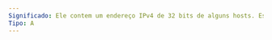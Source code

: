 ```yaml
---
Significado: Ele contem um endereço IPv4 de 32 bits de alguns hosts. Esse é o tipo de registro é o mais importante. Um determinado host pode ter duas ou mais placas de rede associada ao mesmo domínio
Tipo: A
---
```

